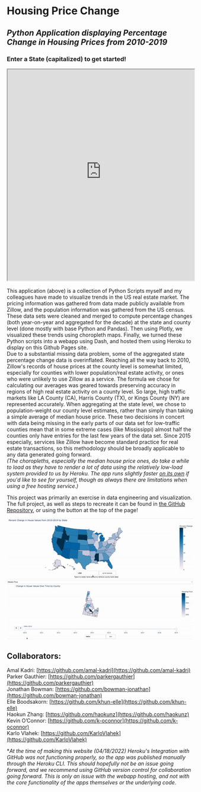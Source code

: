 # **Housing Price Change**
## *Python Application displaying Percentage Change in Housing Prices from 2010-2019*
### Enter a State (capitalized) to get started!
<iframe src="https://house-price-choro.herokuapp.com/" height="570" width="100%" frameBorder="10"></iframe>  

This application (above) is a collection of Python Scripts myself and my colleagues have made to visualize trends in the US real estate market. The pricing information was gathered from data made publicly available from Zillow, and the population information was gathered from the US census. These data sets were cleaned and merged to compute percentage changes (both year-on-year and aggregated for the decade) at the state and county level (done mostly with base Python and Pandas). Then using Plotly, we visualized these trends using choropleth maps. Finally, we turned these Python scripts into a webapp using Dash, and hosted them using Heroku to display on this Github Pages site.  
Due to a substantial missing data problem, some of the aggregated state percentage change data is overinflated. Reaching all the way back to 2010, Zillow's records of house prices at the county level is somewhat limited, especially for counties with lower population/real estate activity, or ones who were unlikely to use Zillow as a service. The formula we chose for calculating our averages was geared towards preserving accuracy in regions of high real estate activity on a county level. So large, high traffic markets like LA County (CA), Harris County (TX), or Kings County (NY) are represented accurately. When aggregating at the state level, we chose to population-weight our county level estimates, rather than simply than taking a simple average of median house price. These two decisions in concert with data being missing in the early parts of our data set for low-traffic counties mean that in some extreme cases (like Mississippi) almost half the counties only have entries for the last few years of the data set. Since 2015 especially, services like Zillow have become standard practice for real estate transactions, so this methodology should be broadly applicable to any data generated going forward.  
*(The choropleths, especially the median house price ones, do take a while to load as they have to render a lot of data using the relatively low-load system provided to us by Heroku. The app runs slightly faster [on its own](https://house-price-choro.herokuapp.com/) if you'd like to see for yourself, though as always there are limitations when using a free hosting service.)*  

This project was primarily an exercise in data engineering and visualization. The full project, as well as steps to recreate it can be found in [the GitHub Repository](https://github.com/amal-kadri/Housing_Price_Choropleth_app), or using the button at the top of the page!

![ChoropletGif1](docs/assets/choropleth-gif-1.gif)
![Idaho-Yearly-Median-Price](docs/assets/idaho-yoy-median-price.gif)

## Collaborators:  
Amal Kadri: [https://github.com/amal-kadri](https://github.com/amal-kadri)  
Parker Gauthier: [https://github.com/parkergauthier](https://github.com/parkergauthier)  
Jonathan Bowman: [https://github.com/bowman-jonathan](https://github.com/bowman-jonathan)  
Elle Boodsakorn: [https://github.com/khun-elle](https://github.com/khun-elle)  
Haokun Zhang: [https://github.com/haokunz](https://github.com/haokunz)  
Kevin O’Connor: [https://github.com/k-oconnor](https://github.com/k-oconnor)  
Karlo Vlahek: [https://github.com/KarloVlahek](https://github.com/KarloVlahek)

**At the time of making this website (04/18/2022) Heroku's Integration with GitHub was not functioning properly, so the app was published manually through the Heroku CLI. This should hopefully not be an issue going forward, and we recommend using GitHub version control for collaboration going forward. This is only an issue with the webapp hosting, and not with the core functionality of the apps themselves or the underlying code.*
